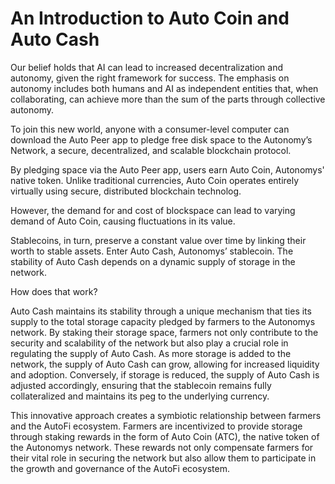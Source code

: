 # An Introduction to Auto Coin and Auto Cash

Our belief holds that AI can lead to increased decentralization and autonomy, given the right framework for success. The emphasis on autonomy includes both humans and AI as independent entities that, when collaborating, can achieve more than the sum of the parts through collective autonomy.

To join this new world, anyone with a consumer-level computer can download the Auto Peer app to pledge free disk space to the Autonomy’s Network, a secure, decentralized, and scalable blockchain protocol.

By pledging space via the Auto Peer app, users earn Auto Coin, Autonomys' native token. Unlike traditional currencies, Auto Coin operates entirely virtually using secure, distributed blockchain technolog.

However, the demand for and cost of blockspace can lead to varying demand of Auto Coin, causing fluctuations in its value.

Stablecoins, in turn, preserve a constant value over time by linking their worth to stable assets. Enter Auto Cash, Autonomys’ stablecoin. The stability of Auto Cash depends on a dynamic supply of storage in the network.

How does that work?

Auto Cash maintains its stability through a unique mechanism that ties its supply to the total storage capacity pledged by farmers to the Autonomys network. By staking their storage space, farmers not only contribute to the security and scalability of the network but also play a crucial role in regulating the supply of Auto Cash. As more storage is added to the network, the supply of Auto Cash can grow, allowing for increased liquidity and adoption. Conversely, if storage is reduced, the supply of Auto Cash is adjusted accordingly, ensuring that the stablecoin remains fully collateralized and maintains its peg to the underlying currency.

This innovative approach creates a symbiotic relationship between farmers and the AutoFi ecosystem. Farmers are incentivized to provide storage through staking rewards in the form of Auto Coin (ATC), the native token of the Autonomys network. These rewards not only compensate farmers for their vital role in securing the network but also allow them to participate in the growth and governance of the AutoFi ecosystem.

